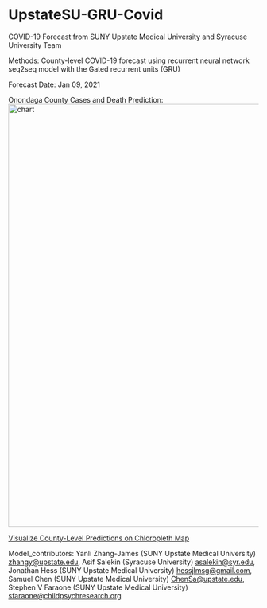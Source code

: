 # UpstateSU-GRU-Covid
COVID-19 Forecast from SUNY Upstate Medical University and Syracuse University Team

Methods: County-level COVID-19 forecast using recurrent neural network seq2seq model with the Gated recurrent units (GRU)

Forecast Date: Jan 09, 2021
  
  Onondaga County Cases and Death Prediction:
  <a >
 <img src="https://github.com/ylzhang29/UpstateSU-GRU-Covid/blob/main/Forecast/Onondaga_cases_deaths_0109.jpg" width="850" alt="chart">
</a>

[Visualize County-Level Predictions on Chloropleth Map](https://ylzhang29.github.io/UpstateSU-GRU-Covid)

Model_contributors: 
  Yanli Zhang-James (SUNY Upstate Medical University) <zhangy@upstate.edu>, 
  Asif Salekin (Syracuse University) <asalekin@syr.edu>, 
  Jonathan Hess (SUNY Upstate Medical University) <hessjlmsg@gmail.com>, 
  Samuel Chen (SUNY Upstate Medical University) <ChenSa@upstate.edu>, 
  Stephen V Faraone (SUNY Upstate Medical University) <sfaraone@childpsychresearch.org>



